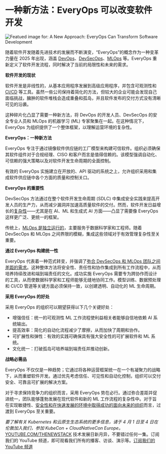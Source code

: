# 一种新方法：EveryOps 可以改变软件开发

![Featued image for: A New Approach: EveryOps Can Transform Software Development](https://cdn.thenewstack.io/media/2025/03/2088b116-everyops-1024x576.jpg)

随着软件开发随着先进技术的发展而不断演变，“EveryOps”的概念作为一种变革力量在 2025 年出现，涵盖 [DevOps](https://thenewstack.io/devops/)、[DevSecOps](https://thenewstack.io/what-is-devsecops/)、[MLOps](https://thenewstack.io/what-is-mlops/) 等。EveryOps 重新定义了软件开发流程，同时解决了当前的局限性和未来的需求。

**软件开发的现状**

软件开发是非线性的，从基本应用程序发展到高级应用程序，并包含可观测性和 [CI/CD](https://thenewstack.io/ci-cd/) 等工具。虽然一些公司保持着简化的方法，但较大的企业可能会发现自己面临挑战，臃肿的软件堆栈会造成重叠和孤岛，并且软件发布的交付方式没有清晰可见的沿袭。

这种碎片化凸显了需要一种新方法，将 DevOps 的开发人员、DevSecOps 的安全专业人员和 MLOps 的机器学习 (ML) 专家聚集在一起。在这种情况下，EveryOps 为组织提供了一个整体框架，以理解运营环境的复杂性。

**EveryOps：一种新方法**

EveryOps 专注于通过镜像软件供应链的工厂模型来构建可信软件。组织必须确保其软件组件对于合规经理、CISO 和客户而言是值得信赖的。该模型强调自动化、可信赖的强大策略以及对软件开发生命周期的全面控制。

有效的 EveryOps 实施建立在开放的、API 驱动的系统之上，允许组织采用和集成软件供应链中各个方面的质量和控制关口。

**EveryOps 的重要性**

DevSecOps 方法通过在整个软件开发生命周期 (SDLC) 中集成安全实践来提高开发人员的生产力，从而减少漏洞并加速高质量软件的交付。然而，软件开发日益增长的[复杂性](https://thenewstack.io/is-ai-the-antidote-to-software-development-complexity/)——尤其是在 AI、ML 和生成式 AI 方面——凸显了需要像 EveryOps 这样更广泛、更统一的框架。

传统上，[MLOps 是独立运行的](https://thenewstack.io/what-is-mlops/)，主要服务于数据科学家和工程师。随着 DevSecOps 和 MLOps 之间界限的模糊，集成这些领域对于有效管理复杂性至关重要。

**通过 EveryOps 构建统一性**

EveryOps 代表着一种范式转变，并强调了[弥合 DevSecOps 和 MLOps 团队之间差距的需求](https://thenewstack.io/for-ai-to-succeed-mlops-needs-a-bridge-to-devops/)。这种整体方法将安全性、责任性和协作集成到所有工作流程中，从而培养持续改进和端到端责任的文化。成功实施 EveryOps 需要专为跨协作而设计的工具，从而使数据科学家和工程师能够无缝地协同工作。模型训练、数据预处理和 CI/CD 管道等关键方面必须保持一致，以创建透明、自动化的 ML 生命周期。

**采用 EveryOps 的好处**

采用 EveryOps 的组织可以期望获得以下几个关键好处：

- 增强信任：统一的可观测性 ML 工作流程使利益相关者能够自信地依赖 AI 系统输出。
- 提高效率：简化的自动化流程减少了摩擦，从而加快了周期和协作。
- 可扩展性和弹性：有效的实践可确保具有强大安全性的可扩展软件和 ML 系统。
- 文化统一：打破孤岛可培养端到端责任并推动创新。

**战略必需品**

EveryOps 不仅仅是一种趋势；它通过将各种运营框架统一在一个有凝聚力的战略下，从而重塑软件开发。通过优先考虑信任、可见性和自动化控制，组织可以交付安全、可靠且可扩展的解决方案。

对于寻求保持竞争力的组织而言，采用 EveryOps 势在必行。通过弥合差距并促进统一，团队能够蓬勃发展在现代软件和新的 ML 工作流程的复杂性中。对于旨在实现敏捷性、[安全性和在快速发展的环境中取得成功的面向未来的组织](https://thenewstack.io/kubernetes-security-report-evolving-landscape-of-devsecops/)而言，过渡到 EveryOps 至关重要。

*要了解有关 Kubernetes 和云原生生态系统的更多信息，请于 4 月 1 日至 4 日在伦敦加入我们，参加 KubeCon + CloudNativeCon Europe。*
[YOUTUBE.COM/THENEWSTACK](https://www.youtube.com/THENEWSTACK)
技术发展日新月异，不要错过任何一集。订阅我们的 YouTube 频道，即可观看我们所有的播客、访谈、演示等。[订阅我们的 YouTube 频道](https://youtube.com/thenewstack?sub_confirmation=1)